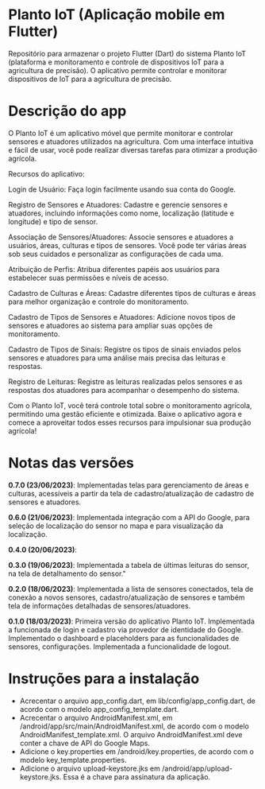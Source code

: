 # Planto IoT (Aplicação mobile em Flutter)

Repositório para armazenar o projeto Flutter (Dart) do sistema Planto IoT (plataforma e monitoramento e controle de dispositivos IoT para a agricultura de precisão). O aplicativo permite controlar e monitorar dispositivos de IoT para a agricultura de precisão.


# Descrição do app

O Planto IoT é um aplicativo móvel que permite monitorar e controlar sensores e atuadores utilizados na agricultura. Com uma interface intuitiva e fácil de usar, você pode realizar diversas tarefas para otimizar a produção agrícola.

Recursos do aplicativo:

Login de Usuário: Faça login facilmente usando sua conta do Google.

Registro de Sensores e Atuadores: Cadastre e gerencie sensores e atuadores, incluindo informações como nome, localização (latitude e longitude) e tipo de sensor.

Associação de Sensores/Atuadores: Associe sensores e atuadores a usuários, áreas, culturas e tipos de sensores. Você pode ter várias áreas sob seus cuidados e personalizar as configurações de cada uma.

Atribuição de Perfis: Atribua diferentes papéis aos usuários para estabelecer suas permissões e níveis de acesso.

Cadastro de Culturas e Áreas: Cadastre diferentes tipos de culturas e áreas para melhor organização e controle do monitoramento.

Cadastro de Tipos de Sensores e Atuadores: Adicione novos tipos de sensores e atuadores ao sistema para ampliar suas opções de monitoramento.

Cadastro de Tipos de Sinais: Registre os tipos de sinais enviados pelos sensores e atuadores para uma análise mais precisa das leituras e respostas.

Registro de Leituras: Registre as leituras realizadas pelos sensores e as respostas dos atuadores para acompanhar o desempenho do sistema.

Com o Planto IoT, você terá controle total sobre o monitoramento agrícola, permitindo uma gestão eficiente e otimizada. Baixe o aplicativo agora e comece a aproveitar todos esses recursos para impulsionar sua produção agrícola!


# Notas das versões

**0.7.0 (23/06/2023)**: Implementadas telas para gerenciamento de áreas e culturas, acessíveis a partir da tela de cadastro/atualização de cadastro de sensores e atuadores.

**0.6.0 (21/06/2023)**: Implementada integração com a API do Google, para seleção de localização do sensor no mapa e para visualização da localização.

**0.4.0 (20/06/2023)**: 

**0.3.0 (19/06/2023)**: Implementada a tabela de últimas leituras do sensor, na tela de detalhamento do sensor."

**0.2.0 (18/06/2023)**: Implementada a lista de sensores conectados, tela de conexão a novos sensores, cadastro/atualização de sensores e também tela de informações detalhadas de sensores/atuadores.

**0.1.0 (18/03/2023)**: Primeira versão do aplicativo Planto IoT. Implementada a funcionada de login e cadastro via provedor de identidade do Google. Implementado o dashboard e placeholders para as funcionalidades de sensores, configurações. Implementada a funcionalidade de logout.

# Instruções para a instalação

- Acrecentar o arquivo app_config.dart, em lib/config/app_config.dart, de acordo com o modelo app_config_template.dart.
- Acrecentar o arquivo AndroidManifest.xml, em /android/app/src/main/AndroidManifest.xml, de acordo com o modelo AndroidManifest_template.xml. O arquivo AndroidManifest.xml deve conter a chave de API do Google Maps.
- Adicione o key.properties em /android/key.properties, de acordo com o modelo key_template.properties.
- Adicione o arquivo upload-keystore.jks em /android/app/upload-keystore.jks. Essa é a chave para assinatura da aplicação.